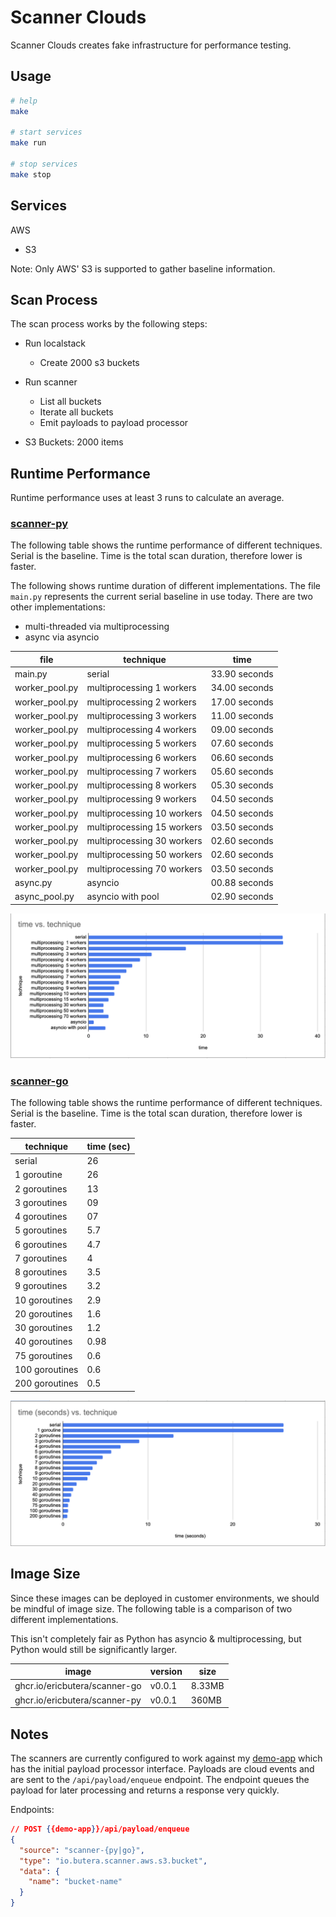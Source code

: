 # Scanner Clouds

Scanner Clouds creates fake infrastructure for performance testing.

## Usage

```bash
# help
make

# start services
make run

# stop services
make stop
```

## Services

AWS

- S3

Note: Only AWS' S3 is supported to gather baseline information.

## Scan Process

The scan process works by the following steps:

- Run localstack
  - Create 2000 s3 buckets
- Run scanner
  - List all buckets
  - Iterate all buckets
  - Emit payloads to payload processor

- S3 Buckets: 2000 items

## Runtime Performance

Runtime performance uses at least 3 runs to calculate an average.

### [scanner-py](https://github.com/ericbutera/scanner-py)

The following table shows the runtime performance of different techniques. Serial is the baseline. Time is the total scan duration, therefore lower is faster.

The following shows runtime duration of different implementations. The file `main.py` represents the current serial baseline in use today. There are two other implementations:

- multi-threaded via multiprocessing
- async via asyncio

| file           | technique                  | time          |
|----------------|----------------------------|---------------|
| main.py        | serial                     | 33.90 seconds |
| worker_pool.py | multiprocessing  1 workers | 34.00 seconds |
| worker_pool.py | multiprocessing  2 workers | 17.00 seconds |
| worker_pool.py | multiprocessing  3 workers | 11.00 seconds |
| worker_pool.py | multiprocessing  4 workers | 09.00 seconds |
| worker_pool.py | multiprocessing  5 workers | 07.60 seconds |
| worker_pool.py | multiprocessing  6 workers | 06.60 seconds |
| worker_pool.py | multiprocessing  7 workers | 05.60 seconds |
| worker_pool.py | multiprocessing  8 workers | 05.30 seconds |
| worker_pool.py | multiprocessing  9 workers | 04.50 seconds |
| worker_pool.py | multiprocessing 10 workers | 04.50 seconds |
| worker_pool.py | multiprocessing 15 workers | 03.50 seconds |
| worker_pool.py | multiprocessing 30 workers | 02.60 seconds |
| worker_pool.py | multiprocessing 50 workers | 02.60 seconds |
| worker_pool.py | multiprocessing 70 workers | 03.50 seconds |
| async.py       | asyncio                    | 00.88 seconds |
| async_pool.py  | asyncio with pool          | 02.90 seconds |

![Results](./screenshots/py-perf.png)

### [scanner-go](https://github.com/ericbutera/scanner-go)

The following table shows the runtime performance of different techniques. Serial is the baseline. Time is the total scan duration, therefore lower is faster.

| technique      | time (sec) |
| -------------- | ---------- |
| serial         | 26         |
| 1 goroutine    | 26         |
| 2 goroutines   | 13         |
| 3 goroutines   | 09         |
| 4 goroutines   | 07         |
| 5 goroutines   | 5.7        |
| 6 goroutines   | 4.7        |
| 7 goroutines   | 4          |
| 8 goroutines   | 3.5        |
| 9 goroutines   | 3.2        |
| 10 goroutines  | 2.9        |
| 20 goroutines  | 1.6        |
| 30 goroutines  | 1.2        |
| 40 goroutines  | 0.98       |
| 75 goroutines  | 0.6        |
| 100 goroutines | 0.6        |
| 200 goroutines | 0.5        |

![Results](./screenshots/go-perf.png)

## Image Size

Since these images can be deployed in customer environments, we should be mindful of image size. The following table is a comparison of two different implementations.

This isn't completely fair as Python has asyncio & multiprocessing, but Python would still be significantly larger.

| image                         | version | size   |
|-------------------------------|---------|--------|
| ghcr.io/ericbutera/scanner-go | v0.0.1  | 8.33MB |
| ghcr.io/ericbutera/scanner-py | v0.0.1  | 360MB  |

## Notes

The scanners are currently configured to work against my [demo-app](https://github.com/ericbutera/demo-go) which has the initial payload processor interface. Payloads are cloud events and are sent to the `/api/payload/enqueue` endpoint. The endpoint queues the payload for later processing and returns a response very quickly.

Endpoints:

```json
// POST {{demo-app}}/api/payload/enqueue
{
  "source": "scanner-{py|go}",
  "type": "io.butera.scanner.aws.s3.bucket",
  "data": {
    "name": "bucket-name"
  }
}
```
